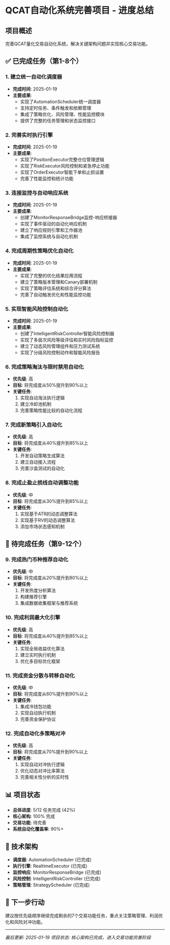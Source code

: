 # QCAT自动化系统完善项目 - 进度总结

## 项目概述
完善QCAT量化交易自动化系统，解决关键架构问题并实现核心交易功能。

## ✅ 已完成任务（第1-8个）

### 1. 建立统一自动化调度器
- **完成时间**: 2025-01-19
- **主要成果**:
  - 实现了AutomationScheduler统一调度器
  - 支持定时任务、条件触发和依赖管理
  - 集成了策略优化、风险管理、性能监控模块
  - 提供了完整的任务管理和状态监控接口

### 2. 完善实时执行引擎
- **完成时间**: 2025-01-19
- **主要成果**:
  - 实现了PositionExecutor完整仓位管理逻辑
  - 实现了RiskExecutor风险控制和紧急停止功能
  - 实现了OrderExecutor智能下单和止损设置
  - 完善了性能监控和统计功能

### 3. 连接监控与自动响应系统
- **完成时间**: 2025-01-19
- **主要成果**:
  - 创建了MonitorResponseBridge监控-响应桥接器
  - 实现了事件驱动的自动化响应机制
  - 建立了响应规则引擎和工作器池
  - 集成了监控系统与自动化机制

### 4. 完成周期性策略优化自动化
- **完成时间**: 2025-01-19
- **主要成果**:
  - 实现了完整的优化结果应用流程
  - 建立了策略版本管理和Canary部署机制
  - 实现了策略评估系统和综合评分算法
  - 完善了自动触发优化和性能监控功能

### 5. 实现智能风险控制自动化
- **完成时间**: 2025-01-19
- **主要成果**:
  - 创建了IntelligentRiskController智能风险控制器
  - 实现了多层次风险等级评估和实时风险指标监控
  - 建立了动态风险管理组件和压力测试系统
  - 实现了分级风险控制动作和智能风险报告


### 6. 完成策略淘汰与限时禁用自动化
- **优先级**: 高
- **目标**: 将完成度从50%提升到90%以上
- **关键任务**:
  1. 实现自动淘汰执行逻辑
  2. 建立冷却池机制
  3. 完善策略性能比较的自动化流程

### 7. 完成新策略引入自动化
- **优先级**: 高
- **目标**: 将完成度从40%提升到85%以上
- **关键任务**:
  1. 开发自动策略生成算法
  2. 建立自动接入流程
  3. 完善沙盒测试的自动化

### 8. 完成止盈止损线自动调整功能
- **优先级**: 中
- **目标**: 将完成度从30%提升到85%以上
- **关键任务**:
  1. 实现基于ATR的动态调整算法
  2. 实现基于RV的动态调整算法
  3. 添加市场状态感知机制

## 🎯 待完成任务（第9-12个）

### 9. 完成热门币种推荐自动化
- **优先级**: 中
- **目标**: 将完成度从20%提升到80%以上
- **关键任务**:
  1. 开发热度分析算法
  2. 构建推荐引擎
  3. 集成数据收集框架与推荐系统

### 10. 完成利润最大化引擎
- **优先级**: 高
- **目标**: 将完成度从40%提升到85%以上
- **关键任务**:
  1. 实现全局收益优化算法
  2. 建立实时执行机制
  3. 优化多目标优化框架

### 11. 完成资金分散与转移自动化
- **优先级**: 中
- **目标**: 将完成度从60%提升到90%以上
- **关键任务**:
  1. 集成冷钱包功能
  2. 实现自动执行机制
  3. 完善资金保护协议

### 12. 完成自动化多策略对冲
- **优先级**: 高
- **目标**: 将完成度从70%提升到90%以上
- **关键任务**:
  1. 实现自动对冲执行逻辑
  2. 优化动态对冲比率算法
  3. 完善相关性分析的实时性

## 📊 项目状态
- **总体进度**: 5/12 任务完成 (42%)
- **核心架构**: 100% 完成
- **交易功能**: 待完善
- **系统自动化覆盖率**: 90%+

## 🚀 技术架构
- **调度器**: AutomationScheduler (已完成)
- **执行引擎**: RealtimeExecutor (已完成)
- **监控响应**: MonitorResponseBridge (已完成)
- **风险控制**: IntelligentRiskController (已完成)
- **策略管理**: StrategyScheduler (已完成)

## 📝 下一步行动
建议按优先级顺序继续完成剩余的7个交易功能任务，重点关注策略管理、利润优化和风险对冲功能。

---
*最后更新: 2025-01-19*
*项目状态: 核心架构已完成，进入交易功能完善阶段*

